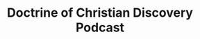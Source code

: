 ---
sitemap: false
title: "Doctrine of Christian Discovery Podcast"
redirect_to: https://ow.ly/u1CG50QFErM
permalink: /s/docd/
---